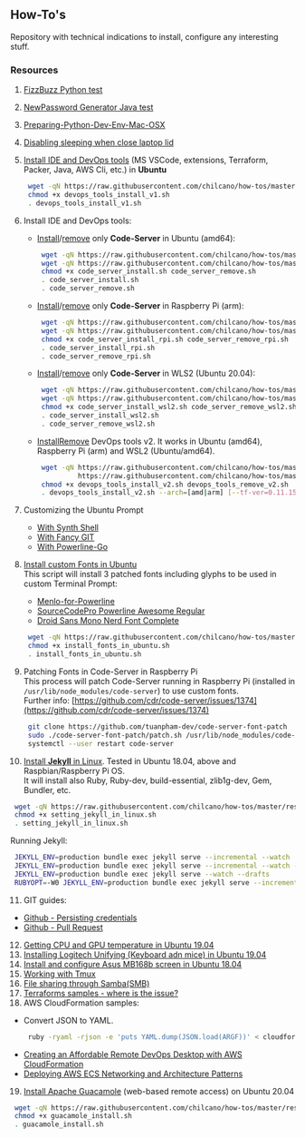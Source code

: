 ## How-To's  

Repository with technical indications to install, configure any interesting stuff. 

### Resources

1. [FizzBuzz Python test](resources/fizzbuzz1.py)
2. [NewPassword Generator Java test](resources/NewPasswordGenerator.java)
3. [Preparing-Python-Dev-Env-Mac-OSX](resources/preparing_python_dev_env_mac_osx.md)
4. [Disabling sleeping when close laptop lid](resources/disable_sleeping_when_close_laptop_lid.md)
5. [Install IDE and DevOps tools](resources/devops_tools_install_v1.sh) (MS VSCode, extensions, Terraform, Packer, Java, AWS Cli, etc.) in **Ubuntu**
   ```sh
    wget -qN https://raw.githubusercontent.com/chilcano/how-tos/master/resources/devops_tools_install_v1.sh
    chmod +x devops_tools_install_v1.sh  
    . devops_tools_install_v1.sh
   ```  
6. Install IDE and DevOps tools:  
   * [Install](resources/code_server_install.sh)/[remove](resources/code_server_remove.sh) only **Code-Server** in Ubuntu (amd64):
      ```sh
       wget -qN https://raw.githubusercontent.com/chilcano/how-tos/master/resources/code_server_install.sh
       wget -qN https://raw.githubusercontent.com/chilcano/how-tos/master/resources/code_server_remove.sh
       chmod +x code_server_install.sh code_server_remove.sh
       . code_server_install.sh
       . code_server_remove.sh
      ```
   * [Install](resources/code_server_install_rpi.sh)/[remove](resources/code_server_remove_rpi.sh) only **Code-Server** in Raspberry Pi (arm):
      ```sh
       wget -qN https://raw.githubusercontent.com/chilcano/how-tos/master/resources/code_server_install_rpi.sh
       wget -qN https://raw.githubusercontent.com/chilcano/how-tos/master/resources/code_server_remove_rpi.sh
       chmod +x code_server_install_rpi.sh code_server_remove_rpi.sh
       . code_server_install_rpi.sh
       . code_server_remove_rpi.sh
      ```
   * [Install](resources/code_server_install_wsl2.sh)/[remove](resources/code_server_remove_wsl2.sh) only **Code-Server** in WLS2 (Ubuntu 20.04):
      ```sh
       wget -qN https://raw.githubusercontent.com/chilcano/how-tos/master/resources/code_server_install_wsl2.sh
       wget -qN https://raw.githubusercontent.com/chilcano/how-tos/master/resources/code_server_remove_wsl2.sh
       chmod +x code_server_install_wsl2.sh code_server_remove_wsl2.sh
       . code_server_install_wsl2.sh
       . code_server_remove_wsl2.sh
      ```
   * [Install](resources/devops_tools_install_v2.sh)[Remove](resources/devops_tools_remove_v2.sh) DevOps tools v2. It works in Ubuntu (amd64), Raspberry Pi (arm) and WSL2 (Ubuntu/amd64).
      ```sh
       wget -qN https://raw.githubusercontent.com/chilcano/how-tos/master/resources/devops_tools_install_v2.sh \
                https://raw.githubusercontent.com/chilcano/how-tos/master/resources/devops_tools_remove_v2.sh
       chmod +x devops_tools_install_v2.sh devops_tools_remove_v2.sh 
       . devops_tools_install_v2.sh --arch=[amd|arm] [--tf-ver=0.11.15-oci] [--packer-ver=1.5.5]
      ```
7. Customizing the Ubuntu Prompt  
   - [With Synth Shell](resources/custom_prompt_with_synth_shell.md)  
   - [With Fancy GIT](resources/custom_prompt_with_fancy_git.md)  
   - [With Powerline-Go](resources/custom_prompt_with_powerline_go.md)  

8. [Install custom Fonts in Ubuntu](resources/install_fonts_in_ubuntu.sh)  
   This script will install 3 patched fonts including glyphs to be used in custom Terminal Prompt:  
   - [Menlo-for-Powerline](https://github.com/abertsch/Menlo-for-Powerline)
   - [SourceCodePro Powerline Awesome Regular](https://github.com/diogocavilha/fancy-git/blob/master/fonts/SourceCodePro%2BPowerline%2BAwesome%2BRegular.ttf)
   - [Droid Sans Mono Nerd Font Complete](https://github.com/ryanoasis/nerd-fonts/raw/master/patched-fonts/DroidSansMono/complete/Droid%20Sans%20Mono%20Nerd%20Font%20Complete.otf)
   ```sh
    wget -qN https://raw.githubusercontent.com/chilcano/how-tos/master/resources/install_fonts_in_ubuntu.sh
    chmod +x install_fonts_in_ubuntu.sh
    . install_fonts_in_ubuntu.sh
   ```  
9. Patching Fonts in Code-Server in Raspberry Pi   
   This process will patch Code-Server running in Raspberry Pi (installed in `/usr/lib/node_modules/code-server`) to use custom fonts.  
   Further info: [https://github.com/cdr/code-server/issues/1374](https://github.com/cdr/code-server/issues/1374)  
   ```sh
    git clone https://github.com/tuanpham-dev/code-server-font-patch
    sudo ./code-server-font-patch/patch.sh /usr/lib/node_modules/code-server
    systemctl --user restart code-server
   ```  
10. [Install **Jekyll** in Linux](resources/setting_jekyll_in_linux.sh). Tested in Ubuntu 18.04, above and Raspbian/Raspberry Pi OS.  
   It will install also Ruby, Ruby-dev, build-essential, zlib1g-dev, Gem, Bundler, etc.  
   ```sh
    wget -qN https://raw.githubusercontent.com/chilcano/how-tos/master/resources/setting_jekyll_in_linux.sh
    chmod +x setting_jekyll_in_linux.sh
    . setting_jekyll_in_linux.sh
   ```
   Running Jekyll:   
   ```sh
    JEKYLL_ENV=production bundle exec jekyll serve --incremental --watch
    JEKYLL_ENV=production bundle exec jekyll serve --incremental --watch --host=0.0.0.0
    JEKYLL_ENV=production bundle exec jekyll serve --watch --drafts
    RUBYOPT=-W0 JEKYLL_ENV=production bundle exec jekyll serve --incremental --watch 
   ```
11. GIT guides:
   - [Github - Persisting credentials](resources/git_saving_credentials.md)
   - [Github - Pull Request](resources/git_pull_request_guide.md)
12. [Getting CPU and GPU temperature in Ubuntu 19.04](resources/getting_temperature_cpu_gpu_hd_in_ubuntu.md)
13. [Installing Logitech Unifying (Keyboard adn mice) in Ubuntu 19.04](resources/installing_logitech_unifying_in_ubuntu_19_04.md)
14. [Install and configure Asus MB168b screen in Ubuntu 18.04](resources/install_and_setup_mb168b_in_ubuntu.md)
15. [Working with Tmux](resources/working_with_tmux.md)
16. [File sharing through Samba(SMB)](resources/install_and_config_samba.md)
17. [Terraforms samples - where is the issue?](aws-terraform-where-is-the-issue/) 
18. AWS CloudFormation samples:  
   - Convert JSON to YAML.  
     ```sh
      ruby -ryaml -rjson -e 'puts YAML.dump(JSON.load(ARGF))' < cloudformation_template_example.json > cloudformation_template_example.yaml
     ```
   - [Creating an Affordable Remote DevOps Desktop with AWS CloudFormation](https://github.com/chilcano/affordable-remote-desktop/tree/master/resources/cloudformation)
   - [Deploying AWS ECS Networking and Architecture Patterns](https://github.com/chilcano/cfn-samples/tree/master/ECS/README.md)
19. [Install Apache Guacamole](https://raw.githubusercontent.com/chilcano/how-tos/master/resources/guacamole_install.sh) (web-based remote access) on Ubuntu 20.04
   ```sh
    wget -qN https://raw.githubusercontent.com/chilcano/how-tos/master/resources/guacamole_install.sh
    chmod +x guacamole_install.sh  
    . guacamole_install.sh
   ```
  